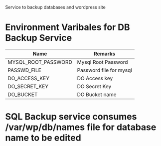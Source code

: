 Service to backup databases and wordpress site

# Environment Varibales for DB Backup Service
|Name|Remarks|
|----|-------|
|MYSQL_ROOT_PASSWORD|Mysql Root Password|
|PASSWD_FILE|Password file for mysql|
|DO_ACCESS_KEY|DO Access key |
|DO_SECRET_KEY| DO Secret Key|
|DO_BUCKET|DO Bucket name|


# SQL Backup service consumes /var/wp/db/names file for database name to be edited